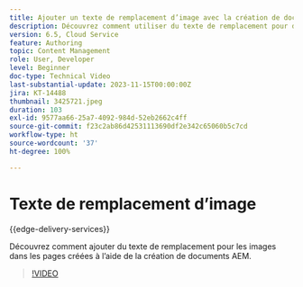 ```yaml
---
title: Ajouter un texte de remplacement d’image avec la création de documents AEM
description: Découvrez comment utiliser du texte de remplacement pour des images dans la création de documents.
version: 6.5, Cloud Service
feature: Authoring
topic: Content Management
role: User, Developer
level: Beginner
doc-type: Technical Video
last-substantial-update: 2023-11-15T00:00:00Z
jira: KT-14488
thumbnail: 3425721.jpeg
duration: 103
exl-id: 9577aa66-25a7-4092-984d-52eb2662c4ff
source-git-commit: f23c2ab86d42531113690df2e342c65060b5c7cd
workflow-type: ht
source-wordcount: '37'
ht-degree: 100%

---
```


# Texte de remplacement d’image

{{edge-delivery-services}}

Découvrez comment ajouter du texte de remplacement pour les images dans les pages créées à l’aide de la création de documents AEM.

>[!VIDEO](https://video.tv.adobe.com/v/3425721/?learn=on)
